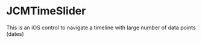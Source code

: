 JCMTimeSlider
=============

This is an iOS control to navigate a timeline with large number of data points (dates)
